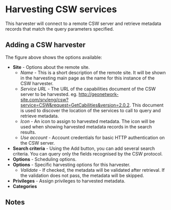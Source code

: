 # Harvesting CSW services

This harvester will connect to a remote CSW server and retrieve metadata records that match the query parameters specified.

## Adding a CSW harvester

The figure above shows the options available:

-   **Site** - Options about the remote site.
    -   *Name* - This is a short description of the remote site. It will be shown in the harvesting main page as the name for this instance of the CSW harvester.
    -   *Service URL* - The URL of the capabilities document of the CSW server to be harvested. eg. <http://geonetwork-site.com/srv/eng/csw?service=CSW&request=GetCabilities&version=2.0.2>. This document is used to discover the location of the services to call to query and retrieve metadata.
    -   *Icon* - An icon to assign to harvested metadata. The icon will be used when showing harvested metadata records in the search results.
    -   *Use account* - Account credentials for basic HTTP authentication on the CSW server.
-   **Search criteria** - Using the Add button, you can add several search criteria. You can query only the fields recognised by the CSW protocol.
-   **Options** - Scheduling options.
-   **Options** - Specific harvesting options for this harvester.
    -   *Validate* - If checked, the metadata will be validated after retrieval. If the validation does not pass, the metadata will be skipped.
-   **Privileges** - Assign privileges to harvested metadata.
-   **Categories**

## Notes
